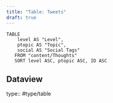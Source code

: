 ```yaml
---
title: "Table: Tweets"
draft: true
---
```

```dataview
TABLE
	level AS "Level",
	ptopic AS "Topic",
	social AS "Social Tags"
   FROM "content/Thoughts"
   SORT level ASC, ptopic ASC, ID ASC
```


## Dataview
type:: #type/table